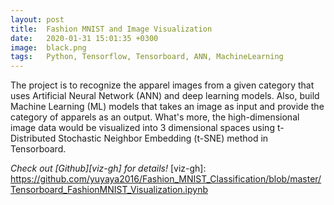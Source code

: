 ```yaml
---
layout: post
title:  Fashion MNIST and Image Visualization
date:   2020-01-31 15:01:35 +0300
image:  black.png
tags:   Python, Tensorflow, Tensorboard, ANN, MachineLearning
---
```

The project is to recognize the apparel images from a given category that uses Artificial Neural
Network (ANN) and deep learning models. Also, build Machine Learning (ML) models that takes an image as input and provide the category of apparels as an output. What's more, the high-dimensional image data would be visualized into 3 dimensional spaces using t-Distributed Stochastic Neighbor Embedding (t-SNE) method in Tensorboard.

*Check out [Github][viz-gh] for details!*
[viz-gh]: https://github.com/yuyaya2016/Fashion_MNIST_Classification/blob/master/Tensorboard_FashionMNIST_Visualization.ipynb